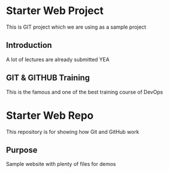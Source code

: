 # Starter Web Project
This is GIT project which we are using as a sample project

## Introduction
A lot of lectures are already submitted
YEA
## GIT & GITHUB Training
This is the famous and one of the best training course of DevOps

# Starter Web Repo

This repository is for showing how Git and GitHub work

## Purpose

Sample website with plenty of files for demos